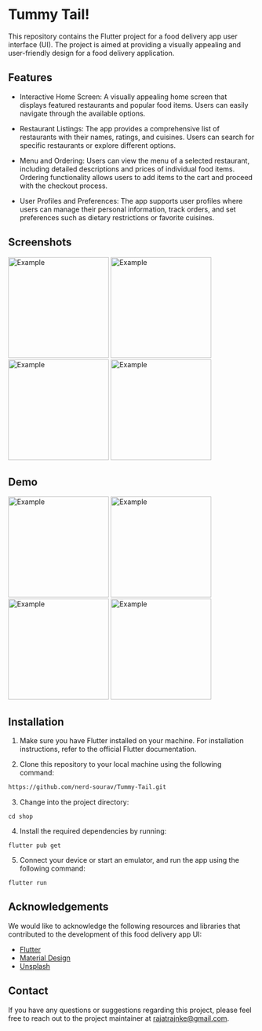 # Tummy Tail!

This repository contains the Flutter project for a food delivery app user interface (UI). The project is aimed at providing a visually appealing and user-friendly design for a food delivery application.

## Features

- Interactive Home Screen: A visually appealing home screen that displays featured restaurants and popular food items. Users can easily navigate through the available options.

- Restaurant Listings: The app provides a comprehensive list of restaurants with their names, ratings, and cuisines. Users can search for specific restaurants or explore different options.

- Menu and Ordering: Users can view the menu of a selected restaurant, including detailed descriptions and prices of individual food items. Ordering functionality allows users to add items to the cart and proceed with the checkout process.

- User Profiles and Preferences: The app supports user profiles where users can manage their personal information, track orders, and set preferences such as dietary restrictions or favorite cuisines.

## Screenshots



<img width="205px" alt="Example" src="https://github.com/nerd-sourav/Tummy-Tail/assets/72149259/294d8e30-bba9-4891-b2bb-f11318f44759"/>
<img width="205px" alt="Example" src="https://github.com/nerd-sourav/Tummy-Tail/assets/72149259/12c1c90e-38fb-42aa-b16a-e9c371b6061c"/>
<img width="205px" alt="Example" src="https://github.com/nerd-sourav/Tummy-Tail/assets/72149259/e1bf0238-a57c-4524-a509-d64b6b5ae810"/>
<img width="205px" alt="Example" src="https://github.com/nerd-sourav/Tummy-Tail/assets/72149259/897495c9-d129-4e4f-aecc-4c7cf7821280"/>




## Demo

<img width="205px" alt="Example" src="https://github.com/nerd-sourav/Tummy-Tail/assets/72149259/835e95e3-f0ea-438b-9bb4-44a07ea8b8a7"/>
<img width="205px" alt="Example" src="https://github.com/nerd-sourav/Tummy-Tail/assets/72149259/91b28c53-eea5-4ad3-b4cc-ad835f8125ad"/>
<img width="205px" alt="Example" src="https://github.com/nerd-sourav/Tummy-Tail/assets/72149259/e3fdb162-f4ca-4f0a-a5a3-29f84e781b20"/>
<img width="205px" alt="Example" src="https://github.com/nerd-sourav/Tummy-Tail/assets/72149259/832cba2c-5b42-40dd-adb9-658ea65f4bfb"/>




## Installation

1. Make sure you have Flutter installed on your machine. For installation instructions, refer to the official Flutter documentation.

2. Clone this repository to your local machine using the following command:

```bash
https://github.com/nerd-sourav/Tummy-Tail.git
```

3. Change into the project directory:

```
cd shop
```

4. Install the required dependencies by running:

```
flutter pub get
```

5. Connect your device or start an emulator, and run the app using the following command:

```
flutter run
```

## Acknowledgements

We would like to acknowledge the following resources and libraries that contributed to the development of this food delivery app UI:

- [Flutter](https://flutter.dev/)
- [Material Design](https://material.io/)
- [Unsplash](https://unsplash.com/)

## Contact

If you have any questions or suggestions regarding this project, please feel free to reach out to the project maintainer at rajatrajnke@gmail.com.
